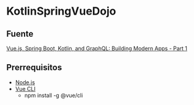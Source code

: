 # KotlinSpringVueDojo
## Fuente
[Vue.js, Spring Boot, Kotlin, and GraphQL: Building Modern Apps - Part 1](https://auth0.com/blog/vuejs-spring-boot-kotlin-and-graphql-building-modern-apps-part-1/)

## Prerrequisitos
- [Node.js](https://nodejs.org/en/download/)
- [Vue CLI](https://cli.vuejs.org/guide/installation.html)
  - npm install -g @vue/cli
